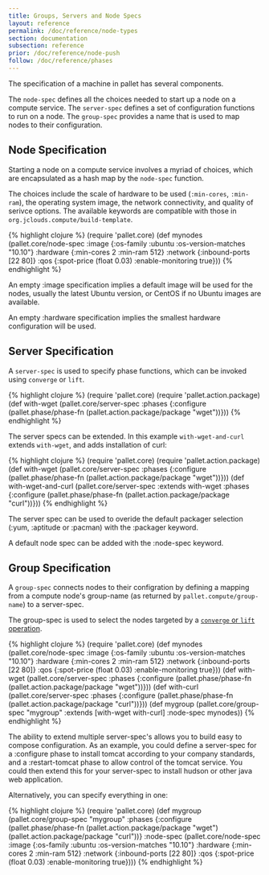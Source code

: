 ```yaml
---
title: Groups, Servers and Node Specs
layout: reference
permalink: /doc/reference/node-types
section: documentation
subsection: reference
prior: /doc/reference/node-push
follow: /doc/reference/phases
---
```


The specification of a machine in pallet has several components.

The `node-spec` defines all the choices needed to start up a node on a compute
service. The `server-spec` defines a set of configuration functions to run
on a node.  The `group-spec` provides a name that is used to map nodes to
their configuration.

## Node Specification

Starting a node on a compute service involves a myriad of choices, which
are encapsulated as a hash map by the `node-spec` function.

The choices include the scale of hardware to be used (`:min-cores`, `:min-ram`),
the operating system image, the network connectivity, and quality of
serivce options.  The available keywords are compatible with those in
`org.jclouds.compute/build-template`.

{% highlight clojure %} 
  (require 'pallet.core)
  (def mynodes
    (pallet.core/node-spec
      :image {:os-family :ubuntu :os-version-matches "10.10"}
      :hardware {:min-cores 2 :min-ram 512}
      :network {:inbound-ports [22 80]}
      :qos {:spot-price (float 0.03) :enable-monitoring true}))
{% endhighlight %}

An empty :image specification implies a default image will be used for the
nodes, usually the latest Ubuntu version, or CentOS if no Ubuntu images are
available.

An empty :hardware specification implies the smallest hardware configuration
will be used.

## Server Specification

A `server-spec` is used to specify phase functions, which can be invoked using
`converge` or `lift`.

{% highlight clojure %}
  (require 'pallet.core)
  (require 'pallet.action.package)
  (def with-wget
    (pallet.core/server-spec
     :phases {:configure (pallet.phase/phase-fn
                           (pallet.action.package/package "wget"))}))
{% endhighlight %}

The server specs can be extended.  In this example `with-wget-and-curl`
extends `with-wget`, and adds installation of curl:

{% highlight clojure %}
  (require 'pallet.core)
  (require 'pallet.action.package)
  (def with-wget
    (pallet.core/server-spec
     :phases {:configure (pallet.phase/phase-fn
                           (pallet.action.package/package "wget"))}))
  (def with-wget-and-curl
    (pallet.core/server-spec
     :extends with-wget
     :phases {:configure (pallet.phase/phase-fn
                           (pallet.action.package/package "curl"))}))
{% endhighlight %}

The server spec can be used to overide the default packager selection
(:yum, :aptitude or :pacman) with the :packager keyword.

A default node spec can be added with the :node-spec keyword.

## Group Specification

A `group-spec` connects nodes to their configration by defining a mapping from a
compute node's group-name (as returned by `pallet.compute/group-name`)
to a server-spec.

The group-spec is used to select the nodes targeted by a [`converge` or `lift`
operation](/doc/reference/operations).

{% highlight clojure %}
  (require 'pallet.core)
  (def mynodes
    (pallet.core/node-spec
      :image {:os-family :ubuntu :os-version-matches "10.10"}
      :hardware {:min-cores 2 :min-ram 512}
      :network {:inbound-ports [22 80]}
      :qos {:spot-price (float 0.03) :enable-monitoring true}))
  (def with-wget
    (pallet.core/server-spec
     :phases {:configure (pallet.phase/phase-fn
                           (pallet.action.package/package "wget"))}))
  (def with-curl
    (pallet.core/server-spec
     :phases {:configure (pallet.phase/phase-fn
                           (pallet.action.package/package "curl"))}))
  (def mygroup
    (pallet.core/group-spec
      "mygroup" :extends [with-wget with-curl] :node-spec mynodes))
{% endhighlight %}

The ability to extend multiple server-spec's allows you to build easy to
compose configuration.  As an example, you could define a server-spec for
a :configure phase to install tomcat according to your company standards,
and a :restart-tomcat phase to allow control of the tomcat service.  You
could then extend this for your server-spec to install hudson or other
java web application.

Alternatively, you can specify everything in one:

{% highlight clojure %}
  (require 'pallet.core)
  (def mygroup
    (pallet.core/group-spec
      "mygroup"
      :phases {:configure (pallet.phase/phase-fn
                           (pallet.action.package/package "wget")
                           (pallet.action.package/package "curl"))}
      :node-spec (pallet.core/node-spec
                  :image {:os-family :ubuntu :os-version-matches "10.10"}
                  :hardware {:min-cores 2 :min-ram 512}
                  :network {:inbound-ports [22 80]}
                  :qos {:spot-price (float 0.03) :enable-monitoring true})))
{% endhighlight %}
